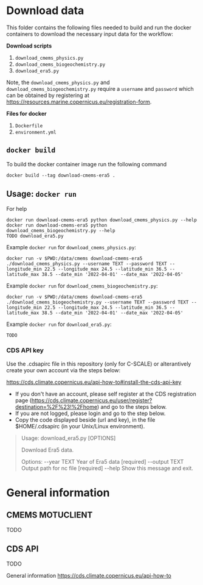 # Download data
This folder contains the following files needed to build and run the docker
containers to download the necessary input data for the workflow:

**Download scripts**
1. `download_cmems_physics.py`
2. `download_cmems_biogeochemistry.py`
3. `download_era5.py`

Note, the `download_cmems_physics.py` and `download_cmems_biogeochemistry.py` require a `username` and `password` which can be obtained by registering at https://resources.marine.copernicus.eu/registration-form.

**Files for docker**
1. `Dockerfile`
2. `environment.yml`

## `docker build`
To build the docker container image run the following command
  
    docker build --tag download-cmems-era5 .

## Usage: `docker run`

For help

    docker run download-cmems-era5 python download_cmems_physics.py --help
    docker run download-cmems-era5 python download_cmems_biogeochemistry.py --help
    TODO download_era5.py

Example `docker run` for `download_cmems_physics.py`:

    docker run -v $PWD:/data/cmems download-cmems-era5 ./download_cmems_physics.py --username TEXT --password TEXT --longitude_min 22.5 --longitude_max 24.5 --latitude_min 36.5 --latitude_max 38.5 --date_min '2022-04-01' --date_max '2022-04-05'

Example `docker run` for `download_cmems_biogeochemistry.py`:

    docker run -v $PWD:/data/cmems download-cmems-era5 ./download_cmems_biogeochemistry.py --username TEXT --password TEXT --longitude_min 22.5 --longitude_max 24.5 --latitude_min 36.5 --latitude_max 38.5 --date_min '2022-04-01' --date_max '2022-04-05'

Example `docker run` for `download_era5.py`:

    TODO

### CDS API key
Use the .cdsapirc file in this repository (only for C-SCALE) or alterantively create your own account via the steps below:

https://cds.climate.copernicus.eu/api-how-to#install-the-cds-api-key
- If you don't have an account, please self register at the CDS registration page (https://cds.climate.copernicus.eu/user/register?destination=%2F%23!%2Fhome) and go to the steps below.
- If you are not logged, please login and go to the step below.
- Copy the code displayed beside (url and key), in the file $HOME/.cdsapirc (in your Unix/Linux environment).


> Usage: download_era5.py [OPTIONS]
> 
> Download Era5 data.
>
> Options:
>   --year TEXT    Year of Era5 data  [required]
>   --output TEXT  Output path for nc file  [required]
>   --help         Show this message and exit.



# General information

## CMEMS MOTUCLIENT
TODO

## CDS API
TODO

General information
https://cds.climate.copernicus.eu/api-how-to 

